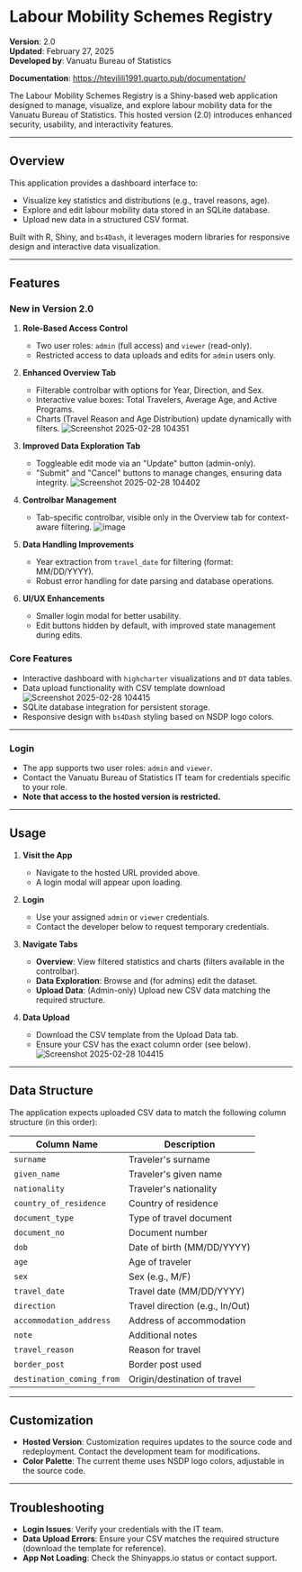 # Labour Mobility Schemes Registry

**Version**: 2.0  
**Updated**: February 27, 2025  
**Developed by**: Vanuatu Bureau of Statistics

**Documentation**: https://htevilili1991.quarto.pub/documentation/

The Labour Mobility Schemes Registry is a Shiny-based web application designed to manage, visualize, and explore labour mobility data for the Vanuatu Bureau of Statistics. This hosted version (2.0) introduces enhanced security, usability, and interactivity features.

---

## Overview

This application provides a dashboard interface to:
- Visualize key statistics and distributions (e.g., travel reasons, age).
- Explore and edit labour mobility data stored in an SQLite database.
- Upload new data in a structured CSV format.

Built with R, Shiny, and `bs4Dash`, it leverages modern libraries for responsive design and interactive data visualization.

---

## Features

### New in Version 2.0
1. **Role-Based Access Control**
   - Two user roles: `admin` (full access) and `viewer` (read-only).
   - Restricted access to data uploads and edits for `admin` users only.

2. **Enhanced Overview Tab**
   - Filterable controlbar with options for Year, Direction, and Sex.
   - Interactive value boxes: Total Travelers, Average Age, and Active Programs.
   - Charts (Travel Reason and Age Distribution) update dynamically with filters.
![Screenshot 2025-02-28 104351](https://github.com/user-attachments/assets/df7419f2-c6e3-4aeb-a808-2aae83a05263)

3. **Improved Data Exploration Tab**
   - Toggleable edit mode via an "Update" button (admin-only).
   - "Submit" and "Cancel" buttons to manage changes, ensuring data integrity.
![Screenshot 2025-02-28 104402](https://github.com/user-attachments/assets/32325bba-7323-4fe6-b0c3-d8bb53cce329)

4. **Controlbar Management**
   - Tab-specific controlbar, visible only in the Overview tab for context-aware filtering.
![image](https://github.com/user-attachments/assets/c2042c8a-9a1e-495b-b43b-bc6e4df24f1d)

5. **Data Handling Improvements**
   - Year extraction from `travel_date` for filtering (format: MM/DD/YYYY).
   - Robust error handling for date parsing and database operations.

6. **UI/UX Enhancements**
   - Smaller login modal for better usability.
   - Edit buttons hidden by default, with improved state management during edits.

### Core Features
- Interactive dashboard with `highcharter` visualizations and `DT` data tables.
- Data upload functionality with CSV template download
![Screenshot 2025-02-28 104415](https://github.com/user-attachments/assets/a100890f-4d34-4462-bf4b-fc51940caf66)
- SQLite database integration for persistent storage.
- Responsive design with `bs4Dash` styling based on NSDP logo colors.

---

### Login
- The app supports two user roles: `admin` and `viewer`.
- Contact the Vanuatu Bureau of Statistics IT team for credentials specific to your role.
- **Note that access to the hosted version is restricted.**
---

## Usage

1. **Visit the App**
   - Navigate to the hosted URL provided above.
   - A login modal will appear upon loading.

2. **Login**
   - Use your assigned `admin` or `viewer` credentials.
   - Contact the developer below to request temporary credentials.

3. **Navigate Tabs**
   - **Overview**: View filtered statistics and charts (filters available in the controlbar).
   - **Data Exploration**: Browse and (for admins) edit the dataset.
   - **Upload Data**: (Admin-only) Upload new CSV data matching the required structure.

4. **Data Upload**
   - Download the CSV template from the Upload Data tab.
   - Ensure your CSV has the exact column order (see below).
     ![Screenshot 2025-02-28 104415](https://github.com/user-attachments/assets/5b3d1971-93fc-4dc8-bd74-06ec55a4bdfc)

---

## Data Structure

The application expects uploaded CSV data to match the following column structure (in this order):

| Column Name             | Description                          |
|-------------------------|--------------------------------------|
| `surname`              | Traveler's surname                  |
| `given_name`           | Traveler's given name               |
| `nationality`          | Traveler's nationality              |
| `country_of_residence` | Country of residence                |
| `document_type`        | Type of travel document             |
| `document_no`          | Document number                     |
| `dob`                  | Date of birth (MM/DD/YYYY)          |
| `age`                  | Age of traveler                     |
| `sex`                  | Sex (e.g., M/F)                     |
| `travel_date`          | Travel date (MM/DD/YYYY)            |
| `direction`            | Travel direction (e.g., In/Out)     |
| `accommodation_address`| Address of accommodation            |
| `note`                 | Additional notes                    |
| `travel_reason`        | Reason for travel                   |
| `border_post`          | Border post used                    |
| `destination_coming_from` | Origin/destination of travel     |

---

## Customization

- **Hosted Version**: Customization requires updates to the source code and redeployment. Contact the development team for modifications.
- **Color Palette**: The current theme uses NSDP logo colors, adjustable in the source code.

---

## Troubleshooting

- **Login Issues**: Verify your credentials with the IT team.
- **Data Upload Errors**: Ensure your CSV matches the required structure (download the template for reference).
- **App Not Loading**: Check the Shinyapps.io status or contact support.

 
